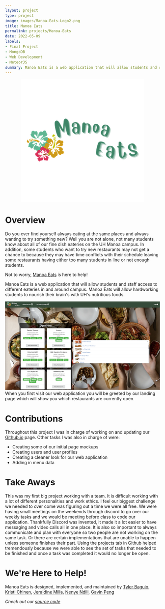 ```yaml
---
layout: project
type: project
image: images/Manoa-Eats-Logo2.png
title: Manoa Eats
permalink: projects/Manoa-Eats
date: 2022-05-09
labels:
- Final Project
- MongoDB
- Web Development
- MeteorJS
summary: Manoa Eats is a web application that will allow students and staff to find something yummy on and off campus. 
---
```

<p align="center">
<img src="Manoa-Eats-Logo.png">
</p>

# Overview
Do you ever find yourself always eating at the same places and always wanting to try something new? Well you are not alone, not many students know about all of our fine dish eateries on the UH Manoa campus. In addition, some students who want to try new restaurants may not get a chance to because they may have time conflicts with their schedule leaving some restaurants having either too many students in line or not enough students.

Not to worry, [Manoa Eats](https://manoa-eats.xyz/#/) is here to help! 

Manoa Eats is a web application that will allow students and staff access to different eateries in and around campus. Manoa Eats will allow hardworking students to nourish their brain's with UH's nutritious foods. 

![](../images/Landing-Page.png)
When you first visit our web application you will be greeted by our landing page which will show you which restaurants are currently open.

# Contributions 
Throughout this project I was in charge of working on and updating our [Github.io](https://manoa-eats.github.io) page. 
Other tasks I was also in charge of were: 

- Creating some of our initial page mockups
- Creating users and user profiles 
- Creating a cleaner look for our web application
- Adding in menu data 

# Take Aways
This was my first big project working with a team. It is difficult working with a lot of different personalities and work ethics. I feel our biggest challenge we needed to over come was figuring out a time we were all free. We were having small meetings on the weekends through discord to go over our weekly tasks and we would be meeting before class to code our application. Thankfully Discord was invented, it made it a lot easier to have messaging and video calls all in one place. It is also so important to always communicate and plan with everyone so two people are not working on the same task. Or there are certain implementations that are unable to happen unless someone finishes their part. Using the projects tab in Github helped tremendously because we were able to see the set of tasks that needed to be finished and once a task was completed it would no longer be open.

# We're Here to Help!
Manoa Eats is designed, implemented, and maintained by
[Tyler Baguio](https://tylerb8.github.io), [Kristi Chinen](https://kristihchinen.github.io), [Jeraldine Milla](https://itsjerie.github.io), [Nenye Ndili](https://nenyehub.github.io), [Gavin Peng](https://devgav.github.io)

_Check out our [source code](https://github.com/manoa-eats/manoa-eats)_





